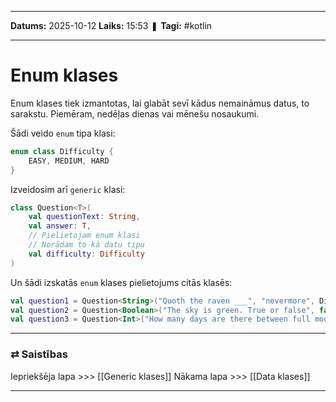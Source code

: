 ___

**Datums:** 2025-10-12
**Laiks:** 15:53
❚ **Tagi:** #kotlin 

---
# Enum klases

Enum klases tiek izmantotas, lai glabāt sevī kādus nemaināmus datus, to sarakstu. Piemēram, nedēļas dienas vai mēnešu nosaukumi.

Šādi veido `enum` tipa klasi:

```kotlin
enum class Difficulty {
    EASY, MEDIUM, HARD
}
```

Izveidosim arī `generic` klasi:

```kotlin
class Question<T>(
    val questionText: String,
    val answer: T,
    // Pielietojam enum klasi
    // Norādam to kā datu tipu
    val difficulty: Difficulty
)
```

Un šādi izskatās `enum` klases pielietojums citās klasēs:

```kotlin
val question1 = Question<String>("Quoth the raven ___", "nevermore", Difficulty.MEDIUM)
val question2 = Question<Boolean>("The sky is green. True or false", false, Difficulty.EASY)
val question3 = Question<Int>("How many days are there between full moons?", 28, Difficulty.HARD)
```

---
### ⇄ Saistības

Iepriekšēja lapa >>> [[Generic klases]]
Nākama lapa >>> [[Data klases]]

---